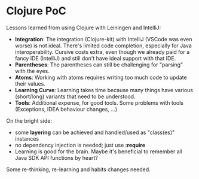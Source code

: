 # Clojure PoC

Lessons learned from using Clojure with Leiningen and IntelliJ:

* **Integration**: The integration (Clojure-kit) with IntelliJ (VSCode was even worse) is not ideal. There's limited
  code completion, especially for Java interoperability. Cursive costs extra, even though we already paid for a fancy
  IDE (IntelliJ) and still don't have ideal support with that IDE.
* **Parentheses**: The parentheses can still be challenging for "parsing" with the eyes.
* **Atoms**: Working with atoms requires writing too much code to update their values.
* **Learning Curve**: Learning takes time because many things have various (short/long) variants that need to be
  understood.
* **Tools**: Additional expense, for good tools. Some problems with tools (Exceptions, IDEA behaviour changes, ...)

On the bright side:

* some **layering** can be achieved and handled/used as "class(es)" instances
* no dependency injection is needed; just use **:require**
* Learning is good for the brain. Maybe it's beneficial to remember all Java SDK API functions by heart?

Some re-thinking, re-learning and habits changes needed.
